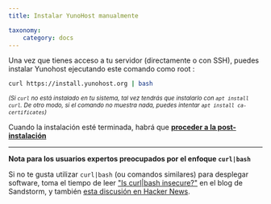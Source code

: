 ```yaml
---
title: Instalar YunoHost manualmente

taxonomy:
    category: docs
---
```


Una vez que tienes acceso a tu servidor (directamente o con SSH), puedes instalar Yunohost ejecutando este comando como root :

```bash
curl https://install.yunohost.org | bash
```

<small>*(Si `curl` no está instalado en tu sistema, tal vez tendrás que instalarlo con `apt install curl`. De otro modo, si el comando no muestra nada, puedes intentar `apt install ca-certificates`)*</small>

Cuando la instalación esté terminada, habrá que [**proceder a la post-instalación**](/postinstall_es)

---

**Nota para los usuarios expertos preocupados por el enfoque `curl|bash`**

Si no te gusta utilizar `curl|bash` (ou comandos similares) para desplegar software, toma el tiempo de leer ["Is curl|bash insecure?"](https://sandstorm.io/news/2015-09-24-is-curl-bash-insecure-pgp-verified-install) en el blog de Sandstorm, y también [esta discusión en Hacker News](https://news.ycombinator.com/item?id=12766350).
